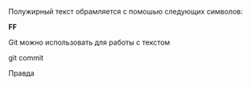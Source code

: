  Полужирный текст обрамляется с помошью следующих символов:

**FF**

Git можно использовать для работы с текстом

git commit

 Правда